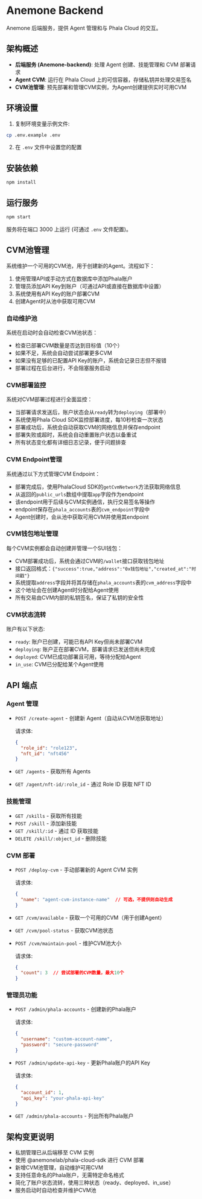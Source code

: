 # Anemone Backend

Anemone 后端服务，提供 Agent 管理和与 Phala Cloud 的交互。

## 架构概述

- **后端服务 (Anemone-backend)**: 处理 Agent 创建、技能管理和 CVM 部署请求
- **Agent CVM**: 运行在 Phala Cloud 上的可信容器，存储私钥并处理交易签名
- **CVM池管理**: 预先部署和管理CVM实例，为Agent创建提供实时可用CVM

## 环境设置

1. 复制环境变量示例文件:

```bash
cp .env.example .env
```

2. 在 `.env` 文件中设置您的配置

## 安装依赖

```bash
npm install
```

## 运行服务

```bash
npm start
```

服务将在端口 3000 上运行 (可通过 `.env` 文件配置)。

## CVM池管理

系统维护一个可用的CVM池，用于创建新的Agent。流程如下：

1. 使用管理API或手动方式在数据库中添加Phala账户
2. 管理员添加API Key到账户（可通过API或直接在数据库中设置）
3. 系统使用有API Key的账户部署CVM
4. 创建Agent时从池中获取可用CVM

### 自动维护池

系统在启动时会自动检查CVM池状态：
- 检查已部署CVM数量是否达到目标值（10个）
- 如果不足，系统会自动尝试部署更多CVM
- 如果没有足够的已配置API Key的账户，系统会记录日志但不报错
- 部署过程在后台进行，不会阻塞服务启动

### CVM部署监控

系统对CVM部署过程进行全面监控：
- 当部署请求发送后，账户状态会从`ready`转为`deploying`（部署中）
- 系统使用Phala Cloud SDK监控部署进度，每10秒检查一次状态
- 部署成功后，系统会自动获取CVM的网络信息并保存endpoint
- 部署失败或超时，系统会自动重置账户状态以备重试
- 所有状态变化都有详细日志记录，便于问题排查

### CVM Endpoint管理

系统通过以下方式管理CVM Endpoint：
- 部署完成后，使用PhalaCloud SDK的`getCvmNetwork`方法获取网络信息
- 从返回的`public_urls`数组中提取`app`字段作为endpoint
- 该endpoint用于后续与CVM实例通信，执行交易签名等操作
- endpoint保存在`phala_accounts`表的`cvm_endpoint`字段中
- Agent创建时，会从池中获取可用CVM并使用其endpoint

### CVM钱包地址管理

每个CVM实例都会自动创建并管理一个SUI钱包：
- CVM部署成功后，系统会通过CVM的`/wallet`接口获取钱包地址
- 接口返回格式：`{"success":true,"address":"0x钱包地址","created_at":"时间戳"}`
- 系统提取`address`字段并将其存储在`phala_accounts`表的`cvm_address`字段中
- 这个地址会在创建Agent时分配给Agent使用
- 所有交易由CVM内部的私钥签名，保证了私钥的安全性

### CVM状态流转

账户有以下状态:
- `ready`: 账户已创建，可能已有API Key但尚未部署CVM
- `deploying`: 账户正在部署CVM，部署请求已发送但尚未完成
- `deployed`: CVM已成功部署且可用，等待分配给Agent
- `in_use`: CVM已分配给某个Agent使用

## API 端点

### Agent 管理

- `POST /create-agent` - 创建新 Agent（自动从CVM池获取地址）
  
  请求体:
  ```json
  {
    "role_id": "role123",
    "nft_id": "nft456"
  }
  ```

- `GET /agents` - 获取所有 Agents
- `GET /agent/nft-id/:role_id` - 通过 Role ID 获取 NFT ID

### 技能管理

- `GET /skills` - 获取所有技能
- `POST /skill` - 添加新技能
- `GET /skill/:id` - 通过 ID 获取技能
- `DELETE /skill/:object_id` - 删除技能

### CVM 部署

- `POST /deploy-cvm` - 手动部署新的 Agent CVM 实例
  
  请求体:
  ```json
  {
    "name": "agent-cvm-instance-name"  // 可选，不提供则自动生成
  }
  ```

- `GET /cvm/available` - 获取一个可用的CVM（用于创建Agent）
- `GET /cvm/pool-status` - 获取CVM池状态
- `POST /cvm/maintain-pool` - 维护CVM池大小
  
  请求体:
  ```json
  {
    "count": 3  // 尝试部署的CVM数量，最大10个
  }
  ```

### 管理员功能

- `POST /admin/phala-accounts` - 创建新的Phala账户
  
  请求体:
  ```json
  {
    "username": "custom-account-name",
    "password": "secure-password"
  }
  ```

- `POST /admin/update-api-key` - 更新Phala账户的API Key
  
  请求体:
  ```json
  {
    "account_id": 1,
    "api_key": "your-phala-api-key"
  }
  ```

- `GET /admin/phala-accounts` - 列出所有Phala账户

## 架构变更说明

- 私钥管理已从后端移至 CVM 实例
- 使用 @anemonelab/phala-cloud-sdk 进行 CVM 部署
- 新增CVM池管理，自动维护可用CVM
- 支持任意命名的Phala账户，无需特定命名格式
- 简化了账户状态流转，使用三种状态（ready、deployed、in_use）
- 服务启动时自动检查并维护CVM池 